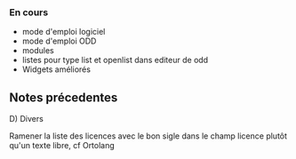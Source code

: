 ### En cours
* mode d'emploi logiciel
* mode d'emploi ODD
* modules
* listes pour type list et openlist dans editeur de odd
* Widgets améliorés

## Notes précedentes

D) Divers

Ramener la liste des licences avec le bon sigle dans le champ licence plutôt qu'un texte libre, cf Ortolang

